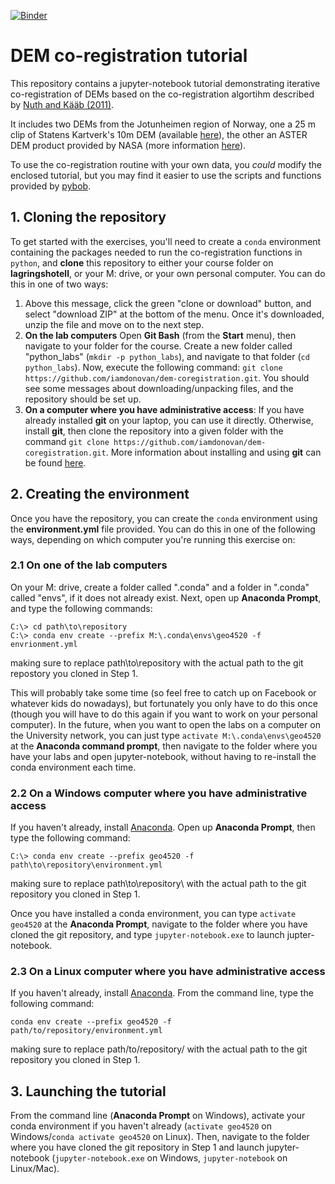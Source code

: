 [![Binder](https://mybinder.org/badge_logo.svg)](https://mybinder.org/v2/gh/iamdonovan/dem-coregistration/master)

# DEM co-registration tutorial

This repository contains a jupyter-notebook tutorial demonstrating iterative co-registration of DEMs based on the co-registration algortihm described by [Nuth and Kääb (2011)](https://www.the-cryosphere.net/5/271/2011/tc-5-271-2011.html).

It includes two DEMs from the Jotunheimen region of Norway, one a 25 m clip of Statens Kartverk's 10m DEM (available [here](https://hoydedata.no/LaserInnsyn/)), the other an ASTER DEM product provided by NASA (more information [here](https://lpdaac.usgs.gov/products/ast14demv003/)).

To use the co-registration routine with your own data, you *could* modify the enclosed tutorial, but you may find it easier to use the scripts and functions provided by [pybob](https://pybob.readthedocs.io/en/stable/).

## 1. Cloning the repository

To get started with the exercises, you'll need to create a `conda` environment containing the packages needed to run the co-registration functions in `python`, and __clone__ this repository to either your course folder on __lagringshotell__, or your M: drive, or your own personal computer. You can do this in one of two ways:

1. Above this message, click the green "clone or download" button, and select "download ZIP" at the bottom of the menu. Once it's downloaded, unzip the file and move on to the next step.
2. __On the lab computers__ Open __Git Bash__ (from the __Start__ menu), then navigate to your folder for the course. Create a new folder called "python\_labs" (`mkdir -p python_labs`), and navigate to that folder (`cd python_labs`). Now, execute the following command: `git clone https://github.com/iamdonovan/dem-coregistration.git`. You should see some messages about downloading/unpacking files, and the repository should be set up.
3. __On a computer where you have administrative access__: If you have already installed __git__ on your laptop, you can use it directly. Otherwise, install __git__, then clone the repository into a given folder with the command `git clone https://github.com/iamdonovan/dem-coregistration.git`. More information about installing and using __git__ can be found [here](https://git-scm.com/book/en/v2/Getting-Started-Installing-Git).

## 2. Creating the environment

Once you have the repository, you can create the `conda` environment using the __environment.yml__ file provided. You can do this in one of the following ways, depending on which computer you're running this exercise on:

### 2.1 On one of the lab computers

On your M: drive, create a folder called ".conda" and a folder in ".conda" called "envs", if it does not already exist. Next, open up __Anaconda Prompt__, and type the following commands:

```
C:\> cd path\to\repository
C:\> conda env create --prefix M:\.conda\envs\geo4520 -f envrionment.yml
```

making sure to replace path\to\repository with the actual path to the git repostory you cloned in Step 1.

This will probably take some time (so feel free to catch up on Facebook or whatever kids do nowadays), but fortunately you only have to do this once (though you will have to do this again if you want to work on your personal computer). In the future, when you want to open the labs on a computer on the University network, you can just type `activate M:\.conda\envs\geo4520` at the __Anaconda command prompt__, then navigate to the folder where you have your labs and open jupyter-notebook, without having to re-install the conda environment each time.


### 2.2 On a Windows computer where you have administrative access
If you haven't already, install [Anaconda](https://www.anaconda.com/distribution/). Open up __Anaconda Prompt__, then type the following command:

```
C:\> conda env create --prefix geo4520 -f path\to\repository\environment.yml
```

making sure to replace path\to\repository\ with the actual path to the git repository you cloned in Step 1.

Once you have installed a conda environment, you can type `activate geo4520` at the __Anaconda Prompt__, navigate to the folder where you have cloned the git repository, and type `jupyter-notebook.exe` to launch jupter-notebook.

### 2.3 On a Linux computer where you have administrative access
If you haven't already, install [Anaconda](https://www.anaconda.com/distribution/). From the command line, type the following command:

```
conda env create --prefix geo4520 -f path/to/repository/environment.yml
```

making sure to replace path/to/repository/ with the actual path to the git repository you cloned in Step 1.

## 3. Launching the tutorial

From the command line (__Anaconda Prompt__ on Windows), activate your conda environment if you haven't already (`activate geo4520` on Windows/`conda activate geo4520` on Linux). Then, navigate to the folder where you have cloned the git repository in Step 1 and launch jupyter-notebook (`jupyter-notebook.exe` on Windows, `jupyter-notebook` on Linux/Mac).

